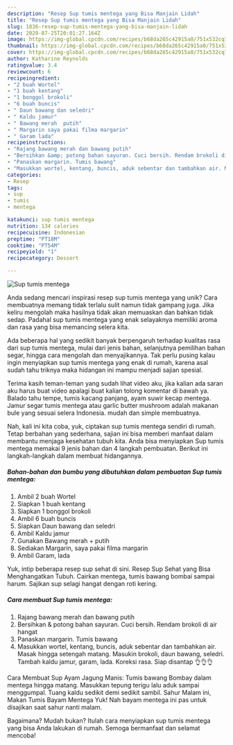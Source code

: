 ```yaml
---
description: "Resep Sup tumis mentega yang Bisa Manjain Lidah"
title: "Resep Sup tumis mentega yang Bisa Manjain Lidah"
slug: 1836-resep-sup-tumis-mentega-yang-bisa-manjain-lidah
date: 2020-07-25T20:01:27.164Z
image: https://img-global.cpcdn.com/recipes/b68da265c42915a0/751x532cq70/sup-tumis-mentega-foto-resep-utama.jpg
thumbnail: https://img-global.cpcdn.com/recipes/b68da265c42915a0/751x532cq70/sup-tumis-mentega-foto-resep-utama.jpg
cover: https://img-global.cpcdn.com/recipes/b68da265c42915a0/751x532cq70/sup-tumis-mentega-foto-resep-utama.jpg
author: Katharine Reynolds
ratingvalue: 3.4
reviewcount: 6
recipeingredient:
- "2 buah Wortel"
- "1 buah kentang"
- "1 bonggol brokoli"
- "6 buah buncis"
- " Daun bawang dan seledri"
- " Kaldu jamur"
- " Bawang merah  putih"
- " Margarin saya pakai filma margarin"
- " Garam lada"
recipeinstructions:
- "Rajang bawang merah dan bawang putih"
- "Bersihkan &amp; potong bahan sayuran. Cuci bersih. Rendam brokoli di air hangat"
- "Panaskan margarin. Tumis bawang"
- "Masukkan wortel, kentang, buncis, aduk sebentar dan tambahkan air. Masak hingga setengah matang. Masukin brokoli, daun bawang, seledri. Tambah kaldu jamur, garam, lada. Koreksi rasa. Siap disantap 👌👌👌"
categories:
- Resep
tags:
- sup
- tumis
- mentega

katakunci: sup tumis mentega 
nutrition: 134 calories
recipecuisine: Indonesian
preptime: "PT18M"
cooktime: "PT54M"
recipeyield: "1"
recipecategory: Dessert

---
```



![Sup tumis mentega](https://img-global.cpcdn.com/recipes/b68da265c42915a0/751x532cq70/sup-tumis-mentega-foto-resep-utama.jpg)

Anda sedang mencari inspirasi resep sup tumis mentega yang unik? Cara membuatnya memang tidak terlalu sulit namun tidak gampang juga. Jika keliru mengolah maka hasilnya tidak akan memuaskan dan bahkan tidak sedap. Padahal sup tumis mentega yang enak selayaknya memiliki aroma dan rasa yang bisa memancing selera kita.

Ada beberapa hal yang sedikit banyak berpengaruh terhadap kualitas rasa dari sup tumis mentega, mulai dari jenis bahan, selanjutnya pemilihan bahan segar, hingga cara mengolah dan menyajikannya. Tak perlu pusing kalau ingin menyiapkan sup tumis mentega yang enak di rumah, karena asal sudah tahu triknya maka hidangan ini mampu menjadi sajian spesial.

Terima kasih teman-teman yang sudah lihat video aku, jika kalian ada saran aku harus buat video apalagi buat kalian tolong komentar di bawah ya. Balado tahu tempe, tumis kacang panjang, ayam suwir kecap mentega. Jamur segar tumis mentega atau garlic butter mushroom adalah makanan bule yang sesuai selera Indonesia. mudah dan simple membuatnya.


Nah, kali ini kita coba, yuk, ciptakan sup tumis mentega sendiri di rumah. Tetap berbahan yang sederhana, sajian ini bisa memberi manfaat dalam membantu menjaga kesehatan tubuh kita. Anda bisa menyiapkan Sup tumis mentega memakai 9 jenis bahan dan 4 langkah pembuatan. Berikut ini langkah-langkah dalam membuat hidangannya.

<!--inarticleads1-->

##### Bahan-bahan dan bumbu yang dibutuhkan dalam pembuatan Sup tumis mentega:

1. Ambil 2 buah Wortel
1. Siapkan 1 buah kentang
1. Siapkan 1 bonggol brokoli
1. Ambil 6 buah buncis
1. Siapkan  Daun bawang dan seledri
1. Ambil  Kaldu jamur
1. Gunakan  Bawang merah + putih
1. Sediakan  Margarin, saya pakai filma margarin
1. Ambil  Garam, lada


Yuk, intip beberapa resep sup sehat di sini. Resep Sup Sehat yang Bisa Menghangatkan Tubuh. Cairkan mentega, tumis bawang bombai sampai harum. Sajikan sup selagi hangat dengan roti kering. 

<!--inarticleads2-->

##### Cara membuat Sup tumis mentega:

1. Rajang bawang merah dan bawang putih
1. Bersihkan &amp; potong bahan sayuran. Cuci bersih. Rendam brokoli di air hangat
1. Panaskan margarin. Tumis bawang
1. Masukkan wortel, kentang, buncis, aduk sebentar dan tambahkan air. Masak hingga setengah matang. Masukin brokoli, daun bawang, seledri. Tambah kaldu jamur, garam, lada. Koreksi rasa. Siap disantap 👌👌👌


Cara Membuat Sup Ayam Jagung Manis: Tumis bawang Bombay dalam mentega hingga matang. Masukkan tepung terigu lalu aduk sampai menggumpal. Tuang kaldu sedikit demi sedikit sambil. Sahur Malam ini, Makan Tumis Bayam Mentega Yuk! Nah bayam mentega ini pas untuk disajikan saat sahur nanti malam. 

Bagaimana? Mudah bukan? Itulah cara menyiapkan sup tumis mentega yang bisa Anda lakukan di rumah. Semoga bermanfaat dan selamat mencoba!

